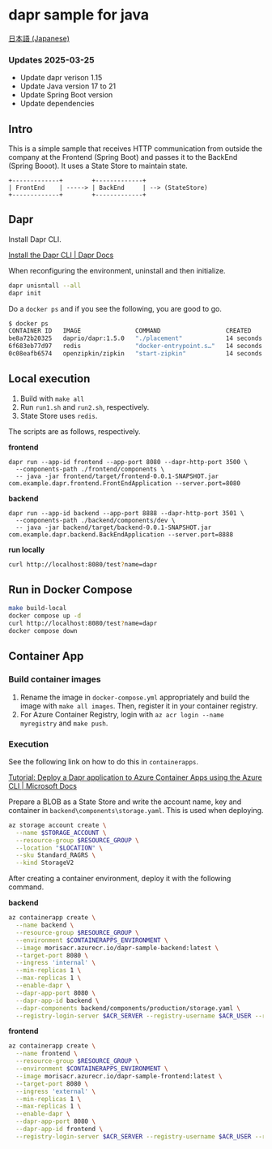 # dapr sample for java

[日本語 (Japanese)](./README.ja.md)

### Updates 2025-03-25

- Update dapr verison 1.15
- Update Java version 17 to 21
- Update Spring Boot version
- Update dependencies

## Intro

This is a simple sample that receives HTTP communication from outside the company at the Frontend (Spring Boot) and passes it to the BackEnd (Spring Booot). It uses a State Store to maintain state.

```
+-------------+        +-------------+
| FrontEnd    | -----> | BackEnd     | --> (StateStore)
+-------------+        +-------------+
```

## Dapr

Install Dapr CLI.

[Install the Dapr CLI | Dapr Docs](https://docs.dapr.io/getting-started/install-dapr-cli/)

When reconfiguring the environment, uninstall and then initialize.

```sh
dapr unisntall --all
dapr init
```

Do a `docker ps` and if you see the following, you are good to go.


```sh
$ docker ps
CONTAINER ID   IMAGE               COMMAND                  CREATED          STATUS                    PORTS                              NAMES
be8a72b20325   daprio/dapr:1.5.0   "./placement"            14 seconds ago   Up 13 seconds             0.0.0.0:50005->50005/tcp           dapr_placement
6f683eb77d97   redis               "docker-entrypoint.s…"   14 seconds ago   Up 12 seconds             0.0.0.0:6379->6379/tcp             dapr_redis
0c08eafb6574   openzipkin/zipkin   "start-zipkin"           14 seconds ago   Up 12 seconds (healthy)   9410/tcp, 0.0.0.0:9411->9411/tcp   dapr_zipkin
```

## Local execution

1. Build with `make all`
2. Run `run1.sh` and `run2.sh`, respectively.
3. State Store uses `redis`.

The scripts are as follows, respectively.

**frontend**

```
dapr run --app-id frontend --app-port 8080 --dapr-http-port 3500 \
  --components-path ./frontend/components \
  -- java -jar frontend/target/frontend-0.0.1-SNAPSHOT.jar com.example.dapr.frontend.FrontEndApplication --server.port=8080
```

**backend**

```
dapr run --app-id backend --app-port 8888 --dapr-http-port 3501 \
  --components-path ./backend/components/dev \
  -- java -jar backend/target/backend-0.0.1-SNAPSHOT.jar com.example.dapr.backend.BackEndApplication --server.port=8888
```

**run locally**

```zsh
curl http://localhost:8080/test?name=dapr
```

## Run in Docker Compose

```sh
make build-local
docker compose up -d
curl http://localhost:8080/test?name=dapr
docker compose down
```

## Container App

### Build container images

1. Rename the image in `docker-compose.yml` appropriately and build the image with `make all images`. Then, register it in your container registry.
2. For Azure Container Registry, login with `az acr login --name myregistry` and `make push`.

### Execution

See the following link on how to do this in `containerapps`.

[Tutorial: Deploy a Dapr application to Azure Container Apps using the Azure CLI | Microsoft Docs](https://docs.microsoft.com/en-us/azure/container-apps/microservices-dapr?tabs=bash)

Prepare a BLOB as a State Store and write the account name, key and container in `backend\components\storage.yaml`. This is used when deploying.

```sh
az storage account create \
  --name $STORAGE_ACCOUNT \
  --resource-group $RESOURCE_GROUP \
  --location "$LOCATION" \
  --sku Standard_RAGRS \
  --kind StorageV2
```

After creating a container environment, deploy it with the following command.

**backend**

```sh
az containerapp create \
  --name backend \
  --resource-group $RESOURCE_GROUP \
  --environment $CONTAINERAPPS_ENVIRONMENT \
  --image morisacr.azurecr.io/dapr-sample-backend:latest \
  --target-port 8080 \
  --ingress 'internal' \
  --min-replicas 1 \
  --max-replicas 1 \
  --enable-dapr \
  --dapr-app-port 8080 \
  --dapr-app-id backend \
  --dapr-components backend/components/production/storage.yaml \
  --registry-login-server $ACR_SERVER --registry-username $ACR_USER --registry-password $ACR_PASSWORD
```

**frontend**

```sh
az containerapp create \
  --name frontend \
  --resource-group $RESOURCE_GROUP \
  --environment $CONTAINERAPPS_ENVIRONMENT \
  --image morisacr.azurecr.io/dapr-sample-frontend:latest \
  --target-port 8080 \
  --ingress 'external' \
  --min-replicas 1 \
  --max-replicas 1 \
  --enable-dapr \
  --dapr-app-port 8080 \
  --dapr-app-id frontend \
  --registry-login-server $ACR_SERVER --registry-username $ACR_USER --registry-password $ACR_PASSWORD
```


